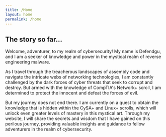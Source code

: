 ```yaml
---
title: /Home
layout: home
permalink: /home
---
```


## The story so far...

Welcome, adventurer, to my realm of cybersecurity!
My name is Defendgu, and I am a seeker of knowledge and power in the mystical realm of reverse engineering malware.

As I travel through the treacherous landscapes of assembly code and navigate the intricate webs of networking technologies, I am constantly challenged by the dark forces of cyber threats that seek to corrupt and destroy. But armed with the knowledge of CompTIA's Network+ scroll, I am determined to protect the innocent and defeat the forces of evil.

But my journey does not end there. I am currently on a quest to obtain the knowledge that is hidden within the CySA+ and Linux+ scrolls, which will unlock even greater levels of mastery in this mystical art. Through my website, I will share the secrets and wisdom that I have gained on this perilous journey, providing valuable insights and guidance to fellow adventurers in the realm of cybersecurity.
